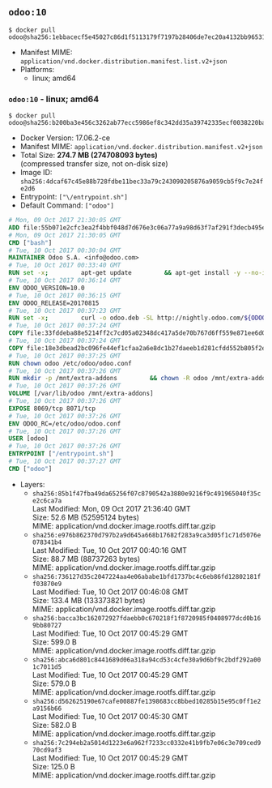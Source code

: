 ## `odoo:10`

```console
$ docker pull odoo@sha256:1ebbacecf5e45027c86d1f5113179f7197b28406de7ec20a4132bb9653143e9f
```

-	Manifest MIME: `application/vnd.docker.distribution.manifest.list.v2+json`
-	Platforms:
	-	linux; amd64

### `odoo:10` - linux; amd64

```console
$ docker pull odoo@sha256:b200ba3e456c3262ab77ecc5986ef8c342dd35a39742335ecf0038220ba1233e
```

-	Docker Version: 17.06.2-ce
-	Manifest MIME: `application/vnd.docker.distribution.manifest.v2+json`
-	Total Size: **274.7 MB (274708093 bytes)**  
	(compressed transfer size, not on-disk size)
-	Image ID: `sha256:4dcaf67c45e88b728fdbe11bec33a79c243090205876a9059cb5f9c7e24fe2d6`
-	Entrypoint: `["\/entrypoint.sh"]`
-	Default Command: `["odoo"]`

```dockerfile
# Mon, 09 Oct 2017 21:30:05 GMT
ADD file:55b071e2cfc3ea2f4bbf048d7d676e3c06a77a9a98d63f7af291f3decb495ec8 in / 
# Mon, 09 Oct 2017 21:30:05 GMT
CMD ["bash"]
# Tue, 10 Oct 2017 00:30:04 GMT
MAINTAINER Odoo S.A. <info@odoo.com>
# Tue, 10 Oct 2017 00:33:40 GMT
RUN set -x;         apt-get update         && apt-get install -y --no-install-recommends             ca-certificates             curl             node-less             python-gevent             python-pip             python-renderpm             python-support             python-watchdog         && curl -o wkhtmltox.deb -SL http://nightly.odoo.com/extra/wkhtmltox-0.12.1.2_linux-jessie-amd64.deb         && echo '40e8b906de658a2221b15e4e8cd82565a47d7ee8 wkhtmltox.deb' | sha1sum -c -         && dpkg --force-depends -i wkhtmltox.deb         && apt-get -y install -f --no-install-recommends         && apt-get purge -y --auto-remove -o APT::AutoRemove::RecommendsImportant=false -o APT::AutoRemove::SuggestsImportant=false npm         && rm -rf /var/lib/apt/lists/* wkhtmltox.deb         && pip install psycogreen==1.0
# Tue, 10 Oct 2017 00:36:14 GMT
ENV ODOO_VERSION=10.0
# Tue, 10 Oct 2017 00:36:15 GMT
ENV ODOO_RELEASE=20170815
# Tue, 10 Oct 2017 00:37:23 GMT
RUN set -x;         curl -o odoo.deb -SL http://nightly.odoo.com/${ODOO_VERSION}/nightly/deb/odoo_${ODOO_VERSION}.${ODOO_RELEASE}_all.deb         && echo '08d21e6419a72be7a3ad784df7a6fc8a46bbe7d9 odoo.deb' | sha1sum -c -         && dpkg --force-depends -i odoo.deb         && apt-get update         && apt-get -y install -f --no-install-recommends         && rm -rf /var/lib/apt/lists/* odoo.deb
# Tue, 10 Oct 2017 00:37:24 GMT
COPY file:33fddeba88e5214ff2c7cd05a02348dc417a5de70b767d6ff559e871ee6d046a in / 
# Tue, 10 Oct 2017 00:37:24 GMT
COPY file:18e3dbead2bc096fe44ef1cfaa2a6e8dc1b27daeeb1d281cfdd552b805f2e767 in /etc/odoo/ 
# Tue, 10 Oct 2017 00:37:25 GMT
RUN chown odoo /etc/odoo/odoo.conf
# Tue, 10 Oct 2017 00:37:26 GMT
RUN mkdir -p /mnt/extra-addons         && chown -R odoo /mnt/extra-addons
# Tue, 10 Oct 2017 00:37:26 GMT
VOLUME [/var/lib/odoo /mnt/extra-addons]
# Tue, 10 Oct 2017 00:37:26 GMT
EXPOSE 8069/tcp 8071/tcp
# Tue, 10 Oct 2017 00:37:26 GMT
ENV ODOO_RC=/etc/odoo/odoo.conf
# Tue, 10 Oct 2017 00:37:26 GMT
USER [odoo]
# Tue, 10 Oct 2017 00:37:26 GMT
ENTRYPOINT ["/entrypoint.sh"]
# Tue, 10 Oct 2017 00:37:27 GMT
CMD ["odoo"]
```

-	Layers:
	-	`sha256:85b1f47fba49da65256f07c8790542a3880e9216f9c491965040f35ce2c6ca7a`  
		Last Modified: Mon, 09 Oct 2017 21:36:40 GMT  
		Size: 52.6 MB (52595124 bytes)  
		MIME: application/vnd.docker.image.rootfs.diff.tar.gzip
	-	`sha256:e976b862370d797b2a9d645a668b17682f283a9ca3d05f1c71d5076e078341b4`  
		Last Modified: Tue, 10 Oct 2017 00:40:16 GMT  
		Size: 88.7 MB (88737263 bytes)  
		MIME: application/vnd.docker.image.rootfs.diff.tar.gzip
	-	`sha256:736127d35c2047224aa4e06ababe1bfd1737bc4c6eb86fd12802181ff03870e9`  
		Last Modified: Tue, 10 Oct 2017 00:46:08 GMT  
		Size: 133.4 MB (133373821 bytes)  
		MIME: application/vnd.docker.image.rootfs.diff.tar.gzip
	-	`sha256:bacca3bc162072927fdaebb0c670218f1f8720985f0408977dcd0b169bb80727`  
		Last Modified: Tue, 10 Oct 2017 00:45:29 GMT  
		Size: 599.0 B  
		MIME: application/vnd.docker.image.rootfs.diff.tar.gzip
	-	`sha256:abca6d801c8441689d06a318a94cd53c4cfe30a9d6bf9c2bdf292a001c7011d5`  
		Last Modified: Tue, 10 Oct 2017 00:45:29 GMT  
		Size: 579.0 B  
		MIME: application/vnd.docker.image.rootfs.diff.tar.gzip
	-	`sha256:d562625190e67cafe00887fe1398683cc8bbed10285b15e95c0ff1e2a9156b66`  
		Last Modified: Tue, 10 Oct 2017 00:45:30 GMT  
		Size: 582.0 B  
		MIME: application/vnd.docker.image.rootfs.diff.tar.gzip
	-	`sha256:7c294eb2a5014d1223e6a962f7233cc0332e41b9fb7e06c3e709ced970cd9af3`  
		Last Modified: Tue, 10 Oct 2017 00:45:29 GMT  
		Size: 125.0 B  
		MIME: application/vnd.docker.image.rootfs.diff.tar.gzip
